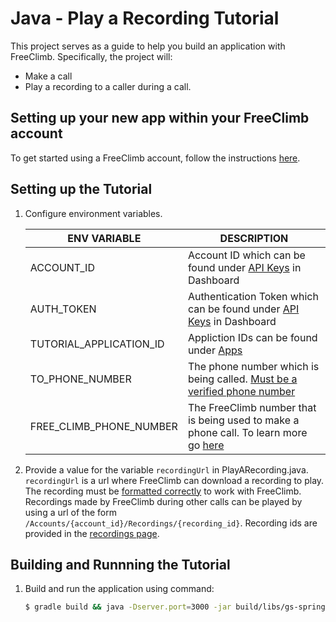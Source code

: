 # Java - Play a Recording Tutorial

This project serves as a guide to help you build an application with FreeClimb. Specifically, the project will:

- Make a call
- Play a recording to a caller during a call.

## Setting up your new app within your FreeClimb account

To get started using a FreeClimb account, follow the instructions [here](https://docs.freeclimb.com/docs/getting-started-with-freeclimb).

## Setting up the Tutorial

1. Configure environment variables.

   | ENV VARIABLE            | DESCRIPTION                                                                                                                                                                        |
   | ----------------------- | ---------------------------------------------------------------------------------------------------------------------------------------------------------------------------------- |
   | ACCOUNT_ID              | Account ID which can be found under [API Keys](https://www.freeclimb.com/dashboard/portal/account/authentication) in Dashboard                                                     |
   | AUTH_TOKEN              | Authentication Token which can be found under [API Keys](https://www.freeclimb.com/dashboard/portal/account/authentication) in Dashboard                                           |
   | TUTORIAL_APPLICATION_ID | Appliction IDs can be found under [Apps](https://www.freeclimb.com/dashboard/portal/applications)                                                                                  |
   | TO_PHONE_NUMBER         | The phone number which is being called. [Must be a verified phone number](https://docs.freeclimb.com/docs/using-your-trial-account#section-verifying-outbound-numbers)             |
   | FREE_CLIMB_PHONE_NUMBER | The FreeClimb number that is being used to make a phone call. To learn more go [here](https://docs.freeclimb.com/docs/getting-started-with-freeclimb#section-2-get-a-phone-number) |

2. Provide a value for the variable `recordingUrl` in PlayARecording.java. `recordingUrl` is a url where FreeClimb can download a recording to play. The recording must be [formatted correctly](https://docs.freeclimb.com/reference/interactive-voice-response-ivr#play) to work with FreeClimb. Recordings made by FreeClimb during other calls can be played by using a url of the form `/Accounts/{account_id}/Recordings/{recording_id}`. Recording ids are provided in the [recordings page](https://www.freeclimb.com/dashboard/portal/recordings).

## Building and Runnning the Tutorial

1. Build and run the application using command:

   ```bash
   $ gradle build && java -Dserver.port=3000 -jar build/libs/gs-spring-boot-0.1.0.jar
   ```
